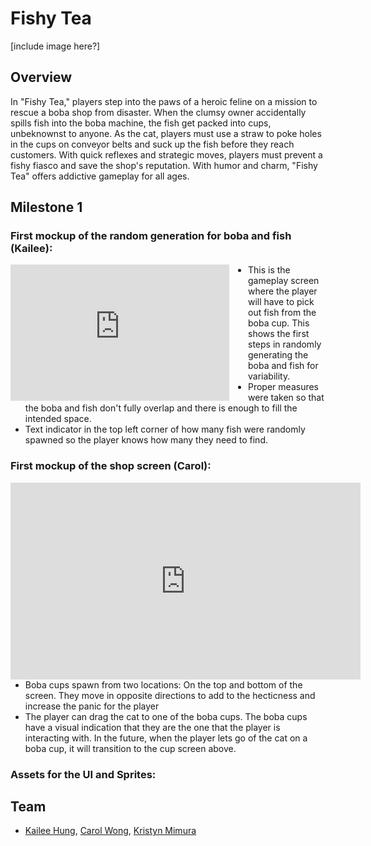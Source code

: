 # Fishy Tea

[include image here?]

## Overview

In "Fishy Tea," players step into the paws of a heroic feline on a mission to rescue a boba shop from disaster. When the clumsy owner accidentally spills fish into the boba machine, the fish get packed into cups, unbeknownst to anyone. As the cat, players must use a straw to poke holes in the cups on conveyor belts and suck up the fish before they reach customers. With quick reflexes and strategic moves, players must prevent a fishy fiasco and save the shop's reputation. With humor and charm, "Fishy Tea" offers addictive gameplay for all ages.

## Milestone 1

### First mockup of the random generation for boba and fish (Kailee):

[//]: # (![Mockup of the boba cup screen]&#40;<Assets/Cup Screen Mockup 1.png>&#41;)

<iframe width="350" height="218" src="https://www.youtube.com/embed/L1I021azl4Y?si=WtfJfZDbIE4jAbxF" title="YouTube video player" frameborder="0" allow="accelerometer; autoplay; clipboard-write; encrypted-media; gyroscope; picture-in-picture; web-share" referrerpolicy="strict-origin-when-cross-origin" allowfullscreen style="float: left; margin-right: 30px;"></iframe>

- This is the gameplay screen where the player will have to pick out fish from the boba cup. This shows the first steps in randomly generating the boba and fish for variability.
- Proper measures were taken so that the boba and fish don't fully overlap and there is enough to fill the intended space.
- Text indicator in the top left corner of how many fish were randomly spawned so the player knows how many they need to find.

### First mockup of the shop screen (Carol):

<iframe width="560" height="315" src="https://www.youtube.com/embed/RdLDSx53n0g?si=lFt-GV0hAxFLN40s" title="YouTube video player" frameborder="0" allow="accelerometer; autoplay; clipboard-write; encrypted-media; gyroscope; picture-in-picture; web-share" referrerpolicy="strict-origin-when-cross-origin" allowfullscreen style="float: left; margin-right: 30px;"></iframe>

- Boba cups spawn from two locations: On the top and bottom of the screen. They move in opposite directions to add to the hecticness and increase the panic for the player
- The player can drag the cat to one of the boba cups. The boba cups have a visual indication that they are the one that the player is interacting with. In the future, when the player lets go of the cat on a boba cup, it will transition to the cup screen above. 

### Assets for the UI and Sprites:

## Team

* [Kailee Hung](https://kaileehung.github.io/), [Carol Wong](https://carolwong492.github.io/), [Kristyn Mimura](https://kristyn-mimura.github.io/)